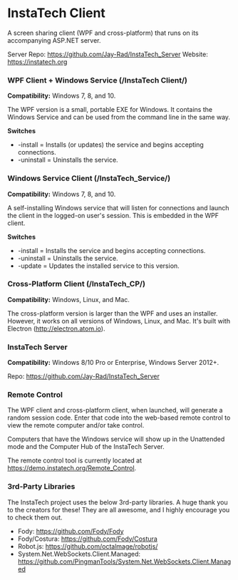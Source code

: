 # InstaTech Client

A screen sharing client (WPF and cross-platform) that runs on its accompanying ASP.NET server.

Server Repo: https://github.com/Jay-Rad/InstaTech_Server
Website: https://instatech.org

### WPF Client + Windows Service (/InstaTech Client/)
**Compatibility:** Windows 7, 8, and 10.

The WPF version is a small, portable EXE for Windows.  It contains the Windows Service and can be used from the command line in the same way.

**Switches**
   * -install = Installs (or updates) the service and begins accepting connections.
   * -uninstall = Uninstalls the service.

### Windows Service Client (/InstaTech_Service/)
**Compatibility:** Windows 7, 8, and 10.

A self-installing Windows service that will listen for connections and launch the client in the logged-on user's session.  This is embedded in the WPF client.

**Switches**
   * -install = Installs the service and begins accepting connections.
   * -uninstall = Uninstalls the service.
   * -update = Updates the installed service to this version.

### Cross-Platform Client (/InstaTech_CP/)
**Compatibility:** Windows, Linux, and Mac.

The cross-platform version is larger than the WPF and uses an installer.  However, it works on all versions of Windows, Linux, and Mac.  It's built with Electron (http://electron.atom.io).

### InstaTech Server
**Compatibility:** Windows 8/10 Pro or Enterprise, Windows Server 2012+.

Repo: https://github.com/Jay-Rad/InstaTech_Server

### Remote Control
The WPF client and cross-platform client, when launched, will generate a random session code.  Enter that code into the web-based remote control to view the remote computer and/or take control.

Computers that have the Windows service will show up in the Unattended mode and the Computer Hub of the InstaTech Server.

The remote control tool is currently located at https://demo.instatech.org/Remote_Control.

### 3rd-Party Libraries
The InstaTech project uses the below 3rd-party libraries.  A huge thank you to the creators for these!  They are all awesome, and I highly encourage you to check them out.
- Fody: https://github.com/Fody/Fody
- Fody/Costura: https://github.com/Fody/Costura
- Robot.js: https://github.com/octalmage/robotjs/
- System.Net.WebSockets.Client.Managed: https://github.com/PingmanTools/System.Net.WebSockets.Client.Managed